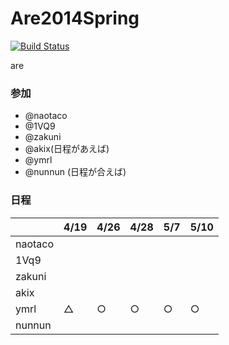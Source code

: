 Are2014Spring
=============
[![Build Status](https://travis-ci.org/AreKai/Are2014Spring.svg?branch=master)](https://travis-ci.org/AreKai/Are2014Spring)

are

### 参加

- @naotaco
- @1VQ9
- @zakuni
- @akix(日程があえば)
- @ymrl
- @nunnun (日程が合えば)

### 日程

|         | 4/19 | 4/26 | 4/28 | 5/7 | 5/10|
|---------|------|------|------|-----|-----|
| naotaco |      |      |      |     |     |
| 1Vq9    |      |      |      |     |     |
| zakuni  |      |      |      |     |     |
| akix    |      |      |      |     |     |
| ymrl    |  △  | ○    |  ○  |  ○  |    ○|
| nunnun  |      |      |      |     |     |
